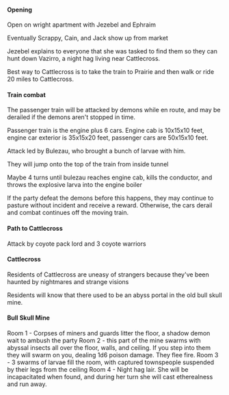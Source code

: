 #### Opening
Open on wright apartment with Jezebel and Ephraim

Eventually Scrappy, Cain, and Jack show up from market

Jezebel explains to everyone that she was tasked to find them so they can hunt down Vazirro, a night hag living near Cattlecross.

Best way to Cattlecross is to take the train to Prairie and then walk or ride 20 miles to Cattlecross.

#### Train combat
The passenger train will be attacked by demons while en route, and may be derailed if the demons aren't stopped in time.

Passenger train is the engine plus 6 cars. Engine cab is 10x15x10 feet, engine car exterior is 35x15x20 feet, passenger cars are 50x15x10 feet.

Attack led by Bulezau, who brought a bunch of larvae with him.

They will jump onto the top of the train from inside tunnel

Maybe 4 turns until bulezau reaches engine cab, kills the conductor, and throws the explosive larva into the engine boiler

If the party defeat the demons before this happens, they may continue to pasture without incident and receive a reward. Otherwise, the cars derail and combat continues off the moving train. 

#### Path to Cattlecross
Attack by coyote pack lord and 3 coyote warriors

#### Cattlecross
Residents of Cattlecross are uneasy of strangers because they've been haunted by nightmares and strange visions

Residents will know that there used to be an abyss portal in the old bull skull mine.

#### Bull Skull Mine
Room 1 - Corpses of miners and guards litter the floor, a shadow demon wait to ambush the party
Room 2 - this part of the mine swarms with abyssal insects all over the floor, walls, and ceiling. If you step into them they will swarm on you, dealing 1d6 poison damage. They flee fire.
Room 3 - 3 swarms of larvae fill the room, with captured townspeople suspended by their legs from the ceiling
Room 4 - Night hag lair. She will be incapacitated when found, and during her turn she will cast etherealness and run away.